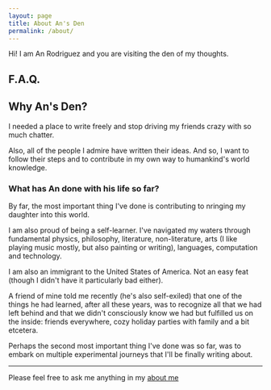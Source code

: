 ```yaml
---
layout: page
title: About An's Den
permalink: /about/
---
```

Hi! I am An Rodriguez and you are visiting the den of my thoughts.

## F.A.Q.

## Why An's Den?
I needed a place to write freely and stop driving my friends crazy with so much chatter.

Also, all of the people I admire have written their ideas. And so, I want to follow their steps and to contribute in my own way to humankind's world knowledge.

### What has An done with his life so far?
By far, the most important thing I've done is contributing to nringing my daughter into this world.

I am also proud of being a self-learner. I've navigated my waters through fundamental physics, philosophy, literature, non-literature, arts (I like playing music mostly, but also painting or writing), languages, computation and technology.

I am also an immigrant to the United States of America. Not an easy feat (though I didn't have it particularly bad either).

A friend of mine told me recently (he's also self-exiled) that one of the things he had learned, after all these years, was to recognize all that we had left behind and that we didn't consciously know we had but fulfilled us on the inside: friends everywhere, cozy holiday parties with family and a bit etcetera.

Perhaps the second most important thing I've done was so far, was to embark on multiple experimental journeys that I'll be finally writing about.

---

Please feel free to ask me anything in my [about me](https://about.me/anmichel)
